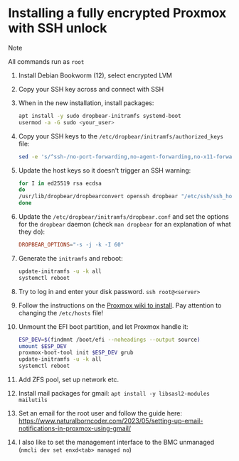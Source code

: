 # Installing a fully encrypted Proxmox with SSH unlock

> [!NOTE]  
> All commands run as `root`

1. Install Debian Bookworm (12), select encrypted LVM
1. Copy your SSH key across and connect with SSH
1. When in the new installation, install packages:

    ```bash
    apt install -y sudo dropbear-initramfs systemd-boot
    usermod -a -G sudo <your_user>
    ```

1. Copy your SSH keys to the `/etc/dropbear/initramfs/authorized_keys` file:
    ```bash
    sed -e 's/^ssh-/no-port-forwarding,no-agent-forwarding,no-x11-forwarding,command="\/bin\/cryptroot-unlock" &/' ~<your_user>/.ssh/authorized_keys > /etc/dropbear/initramfs/authorized_keys
    ```

1. Update the host keys so it doesn't trigger an SSH warning:
    ```bash
    for I in ed25519 rsa ecdsa
    do
    /usr/lib/dropbear/dropbearconvert openssh dropbear "/etc/ssh/ssh_host_${I}_key" "/etc/dropbear/initramfs/dropbear_${I}_host_key"
    done
    ```

1. Update the `/etc/dropbear/initramfs/dropbear.conf` and set the options for
   the `dropbear` daemon (check `man dropbear` for an explanation of what they
do):

    ```conf
    DROPBEAR_OPTIONS="-s -j -k -I 60" 
    ```

1. Generate the `initramfs` and reboot:

    ```bash
    update-initramfs -u -k all
    systemctl reboot
    ```

1. Try to log in and enter your disk password. `ssh root@<server>`
1. Follow the instructions on the [Proxmox wiki to install](https://pve.proxmox.com/wiki/Install_Proxmox_VE_on_Debian_12_Bookworm). Pay attention to changing the `/etc/hosts` file!
1. Unmount the EFI boot partition, and let Proxmox handle it:

    ```bash
    ESP_DEV=$(findmnt /boot/efi --noheadings --output source)
    umount $ESP_DEV
    proxmox-boot-tool init $ESP_DEV grub
    update-initramfs -u -k all
    systemctl reboot
    ```

1. Add ZFS pool, set up network etc.
1. Install mail packages for gmail: `apt install -y libsasl2-modules mailutils`
1. Set an email for the root user and follow the guide here: https://www.naturalborncoder.com/2023/05/setting-up-email-notifications-in-proxmox-using-gmail/
1. I also like to set the management interface to the BMC unmanaged (`nmcli dev set enxd<tab> managed no`)
